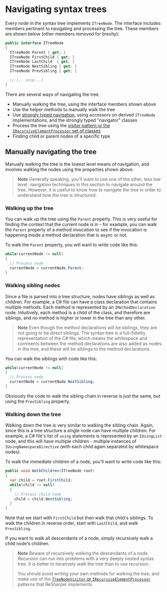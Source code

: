 ---
---

# Navigating syntax trees

Every node in the syntax tree implements `ITreeNode`. The interface includes members pertinent to navigating and processing the tree. These members are shown below (other members removed for brevity):

```csharp
public interface ITreeNode
{
  ITreeNode Parent { get; }
  ITreeNode FirstChild { get; }
  ITreeNode LastChild  { get; }
  ITreeNode NextSibling { get; }
  ITreeNode PrevSibling { get; }

  // [...snip...]
}
```

There are several ways of navigating the tree.

* Manually walking the tree, using the interface members shown above
* Use the helper methods to manually walk the tree
* Use [strongly typed navigation](SyntaxTrees/StronglyTypedNavigation.md), using accessors on derived `ITreeNode` implementations, and the strongly typed "navigator" classes
* Process the tree using the [visitor pattern or the `IRecursiveElementProcessor` set of classes](SyntaxTrees/RecursiveNavigation.md)
* Finding child or parent nodes of a specific type

## Manually navigating the tree

Manually walking the tree is the lowest level means of navigation, and involves walking the nodes using the properties shown above.

> **Note** Generally speaking, you'll want to use one of the other, less low level, navigation techniques in this section to navigate around the tree. However, it is useful to know how to navigate the tree in order to understand how the tree is structured.

### Walking up the tree

You can walk up the tree using the `Parent` property. This is very useful for finding the context that the current node is in - for example, you can walk the `Parent` property of a method invocation to see if the invocation is happening inside a method declaration that is async or not.

To walk the `Parent` property, you will want to write code like this:

```csharp
while(currentNode != null)
{
  // Process node
  currentNode = currentNode.Parent;
}
```

### Walking sibling nodes

Since a file is parsed into a tree structure, nodes have siblings as well as children. For example, a C# file can have a class declaration that contains multiple methods. Each method is represented by an `IMethodDeclaration` node. Intuitively, each method is a child of the class, and therefore are siblings, and no method is higher or lower in the tree than any other.

> **Note** Even though the method declarations will be siblings, they are not going to be direct siblings. The syntax tree is a full-fidelity representation of the C# file, which means the whitespace and comments between the method declarations are also added as nodes in the tree, and these will be siblings to the method declarations.

You can walk the siblings with code like this:

```csharp
while(currentNode != null)
{
  // Process node
  currentNode = currentNode.NextSibling;
}
```

Obviously the code to walk the sibling chain in reverse is just the same, but using the `PrevSibling` property.

### Walking down the tree

Walking down the tree is very similar to walking the sibling chain. Again, since this is a tree structure a single node can have multiple children. For example, a C# file's list of `using` statements is represented by an `IUsingList` node, and this will have multiple children - multiple instances of `IUsingNamespaceDirective` (with each child again separated by whitespace nodes).

To walk the immediate children of a node, you'll want to write code like this:

```csharp
public void WalkChildren(ITreeNode root)
{
  var child = root.FirstChild;
  while(child != null)
  {
    // Process child node
    child = child.NextSibling;
  }
}
```

Note that we start with `FirstChild` but then walk that child's siblings. To walk the children in reverse order, start with `LastChild`, and walk `PrevSibling`.

If you want to walk all descendants of a node, simply recursively walk a child node's children.

> **Note** Beware of recursively walking the descendants of a node. Recursion can run into problems with a very deeply nested syntax tree. It is better to iteratively walk the tree than to use recursion.
>
> You should avoid writing your own methods for walking the tree, and make use of the [`TreeNodeVisitor` or `IRecursiveElementProcessor`](SyntaxTrees/RecursiveNavigation.md) patterns that ReSharper implements.

